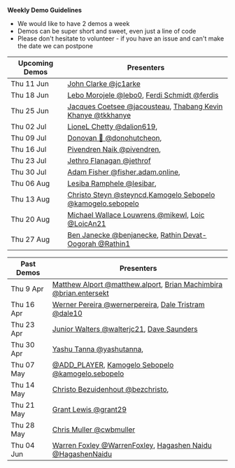 **Weekly Demo Guidelines**
*  We would like to have 2 demos a week
*  Demos can be super short and sweet, even just a line of code
*  Please don't hesitate to volunteer - if you have an issue and can't make the date we can postpone

|Upcoming Demos|Presenters|
|-|-|
|Thu 11 Jun|[John Clarke @jc1arke](https://gitlab.com/jc1arke)|
|Thu 18 Jun|[Lebo Morojele @lebo0](https://gitlab.com/lebo0), [Ferdi Schmidt @ferdis](https://gitlab.comferdis)|
|Thu 25 Jun|[Jacques Coetsee @jacousteau](https://gitlab.com/jacousteau), [Thabang Kevin Khanye @tkkhanye](https://gitlab.com/tkkhanye)|
|Thu 02 Jul|[LioneL Chetty @dalion619](https://gitlab.com/dalion619),|
|Thu 09 Jul|[Donovan 💬 @donohutcheon](https://gitlab.com/donohutcheon),|
|Thu 16 Jul|[Pivendren Naik @pivendren](https://gitlab.com/pivendren),|
|Thu 23 Jul|[Jethro Flanagan @jethrof](https://gitlab.com/jethrof)|
|Thu 30 Jul|[Adam Fisher @fisher.adam.online](https://gitlab.com/fisher.adam.online),|
|Thu 06 Aug|[Lesiba Ramphele @lesibar](https://gitlab.com/lesibar),|
|Thu 13 Aug|[Christo Steyn @steyncd](https://gitlab.com/steyncd),[Kamogelo Sebopelo @kamogelo.sebopelo](https://gitlab.com/kamogelo.sebopelo)|
|Thu 20 Aug|[Michael Wallace Louwrens @mikewl](https://gitlab.com/mikewl), [Loic @LoicAn21](https://gitlab.com/LoicAn21)|
|Thu 27 Aug|[Ben Janecke @benjanecke](https://gitlab.com/benjanecke), [Rathin Devat-Oogorah @Rathin1](https://gitlab.com/Rathin1)|

|Past Demos|Presenters|
|-|-|
|Thu 9 Apr|[Matthew Alport @matthew.alport](https://gitlab.com/matthew.alport), [Brian Machimbira @brian.entersekt](https://gitlab.com/brian.entersekt)|
|Thu 16 Apr|[Werner Pereira @wernerpereira](https://gitlab.com/wernerpereira), [Dale Tristram @dale10](https://gitlab.com/dale10)|
|Thu 23 Apr|[Junior Walters @walterjc21](https://gitlab.com/@walterjc21), [Dave Saunders]()|
|Thu 30 Apr|[Yashu Tanna @yashutanna](https://gitlab.com/yashutanna), |
|Thu 07 May|[@ADD_PLAYER](https://gitlab.com/), [Kamogelo Sebopelo @kamogelo.sebopelo](https://gitlab.com/kamogelo.sebopelo)|
|Thu 14 May|[Christo Bezuidenhout @bezchristo](https://gitlab.com/bezchristo), |
|Thu 21 May|[Grant Lewis @grant29](https://gitlab.com/grant29)|
|Thu 28 May|[Chris Muller @cwbmuller](https://gitlab.com/cwbmuller)|
|Thu 04 Jun|[Warren Foxley @WarrenFoxley](https://gitlab.com/WarrenFoxley), [Hagashen Naidu @HagashenNaidu](https://gitlab.com/HagashenNaidu)|